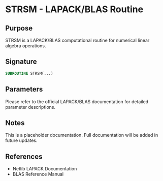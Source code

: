 # STRSM - LAPACK/BLAS Routine

## Purpose

STRSM is a LAPACK/BLAS computational routine for numerical linear algebra operations.

## Signature

```fortran
SUBROUTINE STRSM(...)
```

## Parameters

Please refer to the official LAPACK/BLAS documentation for detailed parameter descriptions.

## Notes

This is a placeholder documentation. Full documentation will be added in future updates.

## References

- Netlib LAPACK Documentation
- BLAS Reference Manual
